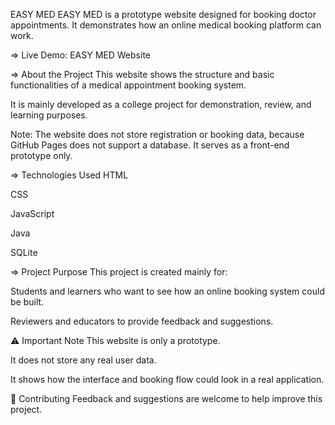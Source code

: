 EASY MED
EASY MED is a prototype website designed for booking doctor appointments.
It demonstrates how an online medical booking platform can work.

=> Live Demo: EASY MED Website

=> About the Project
This website shows the structure and basic functionalities of a medical appointment booking system.

It is mainly developed as a college project for demonstration, review, and learning purposes.

Note: The website does not store registration or booking data, because GitHub Pages does not support a database. It serves as a front-end prototype only.

=> Technologies Used
HTML

CSS

JavaScript

Java

SQLite

=> Project Purpose
This project is created mainly for:

Students and learners who want to see how an online booking system could be built.

Reviewers and educators to provide feedback and suggestions.

⚠️ Important Note
This website is only a prototype.

It does not store any real user data.

It shows how the interface and booking flow could look in a real application.

🤝 Contributing
Feedback and suggestions are welcome to help improve this project.
